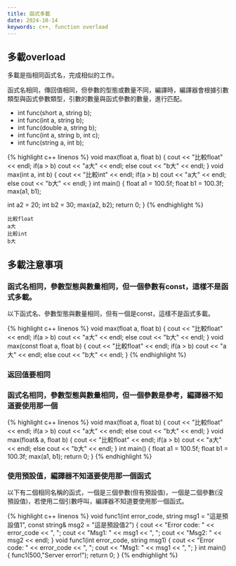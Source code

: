 ```yaml
---
title: 函式多載
date: 2024-10-14
keywords: c++, function overload
---
```


## 多載overload

多載是指相同函式名，完成相似的工作。

函式名相同，傳回值相同，但參數的型態或數量不同，編譯時，編譯器會根據引數類型與函式參數類型，引數的數量與函式參數的數量，進行匹配。

- int func(short a, string b);
- int func(int a, string b);
- int func(double a, string b);
- int func(int a, string b, int c);
- int func(string a, int b);

{% highlight c++ linenos %}
void max(float a, float b) {
  cout << "比較float" << endl;
  if(a > b)
    cout << "a大" << endl;
  else
    cout << "b大" << endl;
}
void max(int a, int b) {
  cout << "比較int" << endl;
  if(a > b)
    cout << "a大" << endl;
  else
    cout << "b大" << endl;
}
int main() {
  float a1 = 100.5f;
  float b1 = 100.3f;
  max(a1, b1);
  
  int a2 = 20;
  int b2 = 30;
  max(a2, b2);
  return 0;
}
{% endhighlight %}
```
比較float
a大
比較int
b大
```

## 多載注意事項

### 函式名相同，參數型態與數量相同，但一個參數有const，這樣不是函式多載。

以下函式名、參數型態與數量相同，但有一個是const，這樣不是函式多載。

{% highlight c++ linenos %}
void max(float a, float b) {
  cout << "比較float" << endl;
  if(a > b)
    cout << "a大" << endl;
  else
    cout << "b大" << endl;
}
void max(const float a, float b) {
  cout << "比較float" << endl;
  if(a > b)
    cout << "a大" << endl;
  else
    cout << "b大" << endl;
}
{% endhighlight %}

### 返回值要相同

### 函式名相同，參數型態與數量相同，但一個參數是參考，編譯器不知道要使用那一個

{% highlight c++ linenos %}
void max(float a, float b) {
  cout << "比較float" << endl;
  if(a > b)
    cout << "a大" << endl;
  else
    cout << "b大" << endl;
}
void max(float& a, float b) {
  cout << "比較float" << endl;
  if(a > b)
    cout << "a大" << endl;
  else
    cout << "b大" << endl;
}
int main() {
  float a1 = 100.5f;
  float b1 = 100.3f;
  max(a1, b1);
  return 0;
}
{% endhighlight %}

### 使用預設值，編譯器不知道要使用那一個函式

以下有二個相同名稱的函式，一個是三個參數(但有預設值)，一個是二個參數(沒預設值)，若使用二個引數呼叫，編譯器不知道要使用那一個函式。

{% highlight c++ linenos %}
void func1(int error_code, string msg1 = "這是預設值1", const string& msg2 = "這是預設值2") {
  cout << "Error code: " << error_code << ", ";
  cout << "Msg1: " << msg1 << ", ";
  cout << "Msg2: " << msg2 << endl;
}
void func1(int error_code, string msg1) {
  cout << "Error code: " << error_code << ", ";
  cout << "Msg1: " << msg1 << ", ";
}
int main() {
  func1(500,"Server error!");
  return 0;
}
{% endhighlight %}
